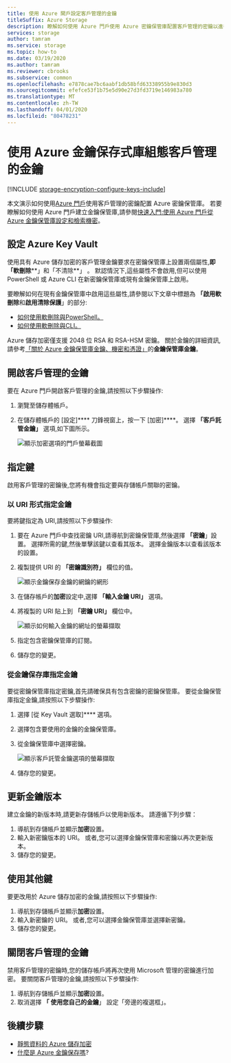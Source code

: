 ```yaml
---
title: 使用 Azure 閘戶設定客戶管理的金鑰
titleSuffix: Azure Storage
description: 瞭解如何使用 Azure 門戶使用 Azure 密鑰保管庫配置客戶管理的密鑰以進行 Azure 儲存加密。
services: storage
author: tamram
ms.service: storage
ms.topic: how-to
ms.date: 03/19/2020
ms.author: tamram
ms.reviewer: cbrooks
ms.subservice: common
ms.openlocfilehash: e7878cae7bc6aabf1db58bfd63338955b9e830d3
ms.sourcegitcommit: efefce53f1b75e5d90e27d3fd3719e146983a780
ms.translationtype: MT
ms.contentlocale: zh-TW
ms.lasthandoff: 04/01/2020
ms.locfileid: "80478231"
---
```

# <a name="configure-customer-managed-keys-with-azure-key-vault-by-using-the-azure-portal"></a>使用 Azure 金鑰保存式庫組態客戶管理的金鑰

[!INCLUDE [storage-encryption-configure-keys-include](../../../includes/storage-encryption-configure-keys-include.md)]

本文演示如何使用[Azure 門戶](https://portal.azure.com/)使用客戶管理的密鑰配置 Azure 密鑰保管庫。 若要瞭解如何使用 Azure 門戶建立金鑰保管庫,請參閱[快速入門:使用 Azure 門戶從 Azure 金鑰保管庫設定和檢索機密](../../key-vault/quick-create-portal.md)。

## <a name="configure-azure-key-vault"></a>設定 Azure Key Vault

使用具有 Azure 儲存加密的客戶管理金鑰要求在密鑰保管庫上設置兩個屬性,**即「軟刪除****」和「不清除**」 。 默認情況下,這些屬性不會啟用,但可以使用 PowerShell 或 Azure CLI 在新密鑰保管庫或現有金鑰保管庫上啟用。

要瞭解如何在現有金鑰保管庫中啟用這些屬性,請參閱以下文章中標題為 **「啟用軟刪除**和**啟用清除保護**」的部分:

- [如何使用軟刪除與PowerShell。](../../key-vault/key-vault-soft-delete-powershell.md)
- [如何使用軟刪除與CLI。](../../key-vault/key-vault-soft-delete-cli.md)

Azure 儲存加密僅支援 2048 位 RSA 和 RSA-HSM 密鑰。 關於金鑰的詳細資訊,請參考[「關於 Azure 金鑰保管庫金鑰、機密和憑證」](../../key-vault/about-keys-secrets-and-certificates.md#key-vault-keys)的**金鑰保管庫金鑰**。

## <a name="enable-customer-managed-keys"></a>開啟客戶管理的金鑰

要在 Azure 門戶開啟客戶管理的金鑰,請按照以下步驟操作:

1. 瀏覽至儲存體帳戶。
1. 在儲存體帳戶的 [設定]**** 刀鋒視窗上，按一下 [加密]****。 選擇 **「客戶託管金鑰」** 選項,如下圖所示。

    ![顯示加密選項的門戶螢幕截圖](./media/storage-encryption-keys-portal/portal-configure-encryption-keys.png)

## <a name="specify-a-key"></a>指定鍵

啟用客戶管理的密鑰後,您將有機會指定要與存儲帳戶關聯的密鑰。

### <a name="specify-a-key-as-a-uri"></a>以 URI 形式指定金鑰

要將鍵指定為 URI,請按照以下步驟操作:

1. 要在 Azure 門戶中查找密鑰 URI,請導航到密鑰保管庫,然後選擇 **「密鑰**」設置。 選擇所需的鍵,然後單擊該鍵以查看其版本。 選擇金鑰版本以查看該版本的設置。
1. 複製提供 URI 的 **「密鑰識別符」** 欄位的值。

    ![顯示金鑰保存金鑰的網鑰的網形](media/storage-encryption-keys-portal/portal-copy-key-identifier.png)

1. 在儲存帳戶的**加密**設定中,選擇 **「輸入金鑰 URI」** 選項。
1. 將複製的 URI 貼上到 **「密鑰 URI」** 欄位中。

   ![顯示如何輸入金鑰的網址的螢幕擷取](./media/storage-encryption-keys-portal/portal-specify-key-uri.png)

1. 指定包含密鑰保管庫的訂閱。
1. 儲存您的變更。

### <a name="specify-a-key-from-a-key-vault"></a>從金鑰保存庫指定金鑰

要從密鑰保管庫指定密鑰,首先請確保具有包含密鑰的密鑰保管庫。 要從金鑰保管庫指定金鑰,請按照以下步驟操作:

1. 選擇 [從 Key Vault 選取]**** 選項。
1. 選擇包含要使用的金鑰的金鑰保管庫。
1. 從金鑰保管庫中選擇密鑰。

   ![顯示客戶託管金鑰選項的螢幕擷取](./media/storage-encryption-keys-portal/portal-select-key-from-key-vault.png)

1. 儲存您的變更。

## <a name="update-the-key-version"></a>更新金鑰版本

建立金鑰的新版本時,請更新存儲帳戶以使用新版本。 請遵循下列步驟：

1. 導航到存儲帳戶並顯示**加密**設置。
1. 輸入新密鑰版本的 URI。 或者,您可以選擇金鑰保管庫和密鑰以再次更新版本。
1. 儲存您的變更。

## <a name="use-a-different-key"></a>使用其他鍵

要更改用於 Azure 儲存加密的金鑰,請按照以下步驟操作:

1. 導航到存儲帳戶並顯示**加密**設置。
1. 輸入新密鑰的 URI。 或者,您可以選擇金鑰保管庫並選擇新密鑰。
1. 儲存您的變更。

## <a name="disable-customer-managed-keys"></a>關閉客戶管理的金鑰

禁用客戶管理的密鑰時,您的儲存帳戶將再次使用 Microsoft 管理的密鑰進行加密。 要關閉客戶管理的金鑰,請按照以下步驟操作:

1. 導航到存儲帳戶並顯示**加密**設置。
1. 取消選擇 **「 使用您自己的金鑰**」 設定「旁邊的複選框」。

## <a name="next-steps"></a>後續步驟

- [靜態資料的 Azure 儲存加密](storage-service-encryption.md)
- [什麼是 Azure 金鑰保存嗎](https://docs.microsoft.com/azure/key-vault/key-vault-overview)?
